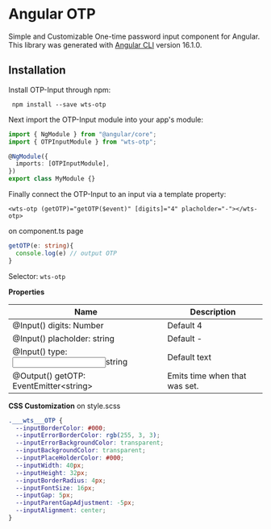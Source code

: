 # Angular OTP

Simple and Customizable One-time password input component for Angular.
This library was generated with [Angular CLI](https://github.com/angular/angular-cli) version 16.1.0.

## Installation

Install OTP-Input through npm:

```
 npm install --save wts-otp
```

Next import the OTP-Input module into your app's module:

```typescript
import { NgModule } from "@angular/core";
import { OTPInputModule } from "wts-otp";

@NgModule({
  imports: [OTPInputModule],
})
export class MyModule {}
```

Finally connect the OTP-Input to an input via a template property:

```
<wts-otp (getOTP)="getOTP($event)" [digits]="4" placholder="-"></wts-otp>

```

on component.ts page

```typescript
getOTP(e: string){
  console.log(e) // output OTP
}
```

Selector: `wts-otp`

**Properties**

| Name                                     | Description                   |
| ---------------------------------------- | ----------------------------- |
| @Input() digits: Number                  | Default 4                     |
| @Input() placholder: string              | Default -                     |
| @Input() type: <Input type>string        | Default text                  |
| @Output() getOTP: EventEmitter\<string\> | Emits time when that was set. |

**CSS Customization**
on style.scss

```css
.___wts___OTP {
  --inputBorderColor: #000;
  --inputErrorBorderColor: rgb(255, 3, 3);
  --inputErrorBackgroundColor: transparent;
  --inputBackgroundColor: transparent;
  --inputPlaceHolderColor: #000;
  --inputWidth: 40px;
  --inputHeight: 32px;
  --inputBorderRadius: 4px;
  --inputFontSize: 16px;
  --inputGap: 5px;
  --inputParentGapAdjustment: -5px;
  --inputAlignment: center;
}
```
